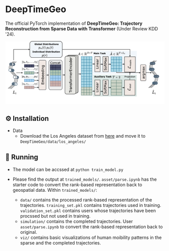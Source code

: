 # DeepTimeGeo 

The official PyTorch implementation of **DeepTimeGeo:  Trajectory Reconstruction from Sparse Data with Transformer** (Under Review KDD '24). 

![OverallFramework](asset/model.png  "Overall framework")

<!-- Check out our paper:
> COLA: Cross-city Mobility Transformer for Human Trajectory Simulation. <br/> *Yu Wang, Tongya Zheng†, Yuxuan Liang, Shunyu Liu, Mingli Song*. [[Link](https://arxiv.org/pdf/2403.01801.pdf)]

> **<p align="justify"> Abstract:** Human trajectory data produced by daily mobile devices has proven  its usefulness in various substantial fields such as urban planning  and epidemic prevention. In terms of the individual privacy concern,  human trajectory simulation has attracted increasing attention from  researchers, targeting at offering numerous realistic mobility data  for downstream tasks. Nevertheless, the prevalent issue of data  scarcity undoubtedly degrades the reliability of existing deep learn-  ing models. In this paper, we are motivated to explore the intriguing  problem of mobility transfer across cities, grasping the universal pat-  terns of human trajectories to augment the powerful Transformer  with external mobility data. There are two crucial challenges aris-  ing in the knowledge transfer across cities: 1) how to transfer the Transformer to adapt for domain heterogeneity; 2) how to calibrate  the Transformer to adapt for subtly different long-tail frequency distri-  butions of locations. To address these challenges, we have tailored a Cross-city mObiLity trAnsformer (COLA) with a dedicated model-  agnostic transfer framework by effectively transferring cross-city  knowledge for human trajectory simulation. Firstly, COLA divides  the Transformer into the private modules for city-specific character-  istics and the shared modules for city-universal mobility patterns. Secondly, COLA leverages a lightweight yet effective post-hoc ad-  justment strategy for trajectory simulation, without disturbing the  complex bi-level optimization of model-agnostic knowledge trans-  fer. Extensive experiments of COLA compared to state-of-the-art  single-city baselines and our implemented cross-city baselines have  demonstrated its superiority and effectiveness. The code is available  at https://github.com/Star607/Cross-city-Mobility-Transformer. </p> -->


<!-- ## 📚 Citation

👉 If you find our work useful in your research, please consider citing 🌻:
```
@inproceedings{wang2024cola,
  title={COLA: Cross-city Mobility Transformer for Human Trajectory Simulation},
  author={Yu Wang, Tongya Zheng, Yuxuan Liang, Shunyu Liu, Mingli Song},
  journal={Proceedings of the ACM Web Conference},
  year={2024}
} 
```  -->

## ⚙️ Installation

- Data
    - Download the Los Angeles dataset from [here](https://drive.google.com/file/d/1IPIgOj2xRO4SUSKccW5AvUIAoIlvD9J6/view?usp=share_link) and move it to `DeepTimeGeo/data/los_angeles/`

## 🚀 Running

- The model can be accssed at `python train_model.py`

- Please find the output at `trained_models/`. `asset/parse.ipynb` has the starter code to convert the rank-based representation back to geospatial data. Within `trained_models/`:
  - `data/` contains the processed rank-based representation of the trajectories. `training_set.pkl` contains trajectories used in training. `validation_set.pkl` contains users whose trajectories have been procssed but not used in training.
  - `simulation/` contains the completed trajectories. User `asset/parse.ipynb` to convert the rank-based representation back to original.
  - `viz/` contains basic visualizations of human moibility patterns in the sparse and the completed trajectories.



  

<!-- ## 📃 Related Works

- [Spatiotemporal Gated Traffic Trajectory Simulation with Semantic-aware Graph Learning (Information Fusion 2024)](https://github.com/Star607/STEGA)                         


## 😊 Note

The implemention is based on *[nanoGPT](https://github.com/karpathy/nanoGPT)*. -->

